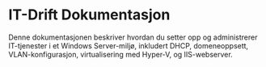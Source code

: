 # IT-Drift Dokumentasjon

Denne dokumentasjonen beskriver hvordan du setter opp og administrerer IT-tjenester i et Windows Server-miljø, inkludert DHCP, domeneoppsett, VLAN-konfigurasjon, virtualisering med Hyper-V, og IIS-webserver.

